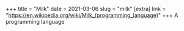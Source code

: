 +++
title = "Milk"
date = 2021-03-06
slug = "milk"
[extra]
link = "https://en.wikipedia.org/wiki/Milk_(programming_language)"
+++
A programming language

